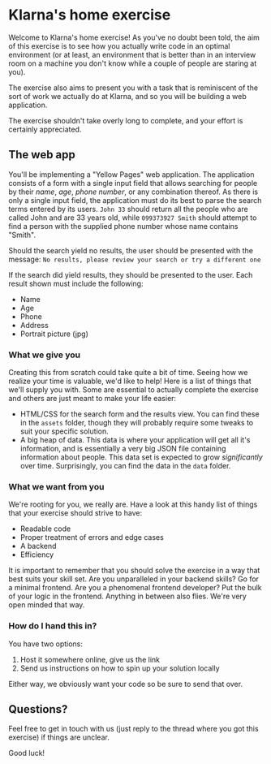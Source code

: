 # Klarna's home exercise
Welcome to Klarna's home exercise! As you've no doubt been told, the aim of this exercise is to see how you actually write code in an optimal environment (or at least, an environment that is better than in an interview room on a machine you don't know while a couple of people are staring at you).

The exercise also aims to present you with a task that is reminiscent of the sort of work we actually do at Klarna, and so you will be building a web application.

The exercise shouldn't take overly long to complete, and your effort is certainly appreciated.

## The web app
You'll be implementing a "Yellow Pages" web application. The application consists of a form with a single input field that allows searching for people by their _name_, _age_, _phone number_, or any combination thereof. As there is only a single input field, the application must do its best to parse the search terms entered by its users. `John 33` should return all the people who are called John and are 33 years old, while `099373927 Smith` should attempt to find a person with the supplied phone number whose name contains "Smith".

Should the search yield no results, the user should be presented with the message: `No results, please review your search or try a different one`

If the search did yield results, they should be presented to the user. Each result shown must include the following:

* Name
* Age
* Phone
* Address
* Portrait picture (jpg)

### What we give you
Creating this from scratch could take quite a bit of time. Seeing how we realize your time is valuable, we'd like to help! Here is a list of things that we'll supply you with. Some are essential to actually complete the exercise and others are just meant to make your life easier:

* HTML/CSS for the search form and the results view. You can find these in the `assets` folder, though they will probably require some tweaks to suit your specific solution.
* A big heap of data. This data is where your application will get all it's information, and is essentially a very big JSON file containing information about people. This data set is expected to grow *significantly* over time. Surprisingly, you can find the data in the `data` folder.

### What we want from you
We're rooting for you, we really are. Have a look at this handy list of things that your exercise should strive to have:

* Readable code
* Proper treatment of errors and edge cases
* A backend
* Efficiency

It is important to remember that you should solve the exercise in a way that best suits your skill set. Are you unparalleled in your backend skills? Go for a minimal frontend. Are you a phenomenal frontend developer? Put the bulk of your logic in the frontend. Anything in between also flies. We're very open minded that way.

### How do I hand this in?
You have two options:

1. Host it somewhere online, give us the link
2. Send us instructions on how to spin up your solution locally

Either way, we obviously want your code so be sure to send that over.

## Questions?
Feel free to get in touch with us (just reply to the thread where you got this exercise) if things are unclear.

Good luck!
